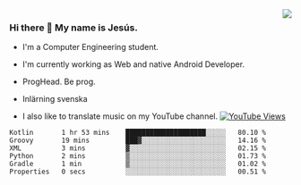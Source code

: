 <img align='right' src="https://github-readme-stats.vercel.app/api/top-langs/?username=JesusJimenezG&layout=compact&theme=dracula">

### Hi there 👋 My name is Jesús.
- I'm a Computer Engineering student.
- I'm currently working as Web and native Android Developer.

- ProgHead. Be prog.
- Inlärning svenska
- I also like to translate music on my YouTube channel. [![YouTube Views](https://img.shields.io/youtube/channel/views/UCWnlcC4_sV9Imcy9ysQpxHA?style=social)](https://www.youtube.com/channel/UCWnlcC4_sV9Imcy9ysQpxHA)

<!--START_SECTION:waka-->

```text
Kotlin       1 hr 53 mins    ████████████████████░░░░░   80.10 %
Groovy       19 mins         ███▓░░░░░░░░░░░░░░░░░░░░░   14.16 %
XML          3 mins          ▓░░░░░░░░░░░░░░░░░░░░░░░░   02.15 %
Python       2 mins          ▒░░░░░░░░░░░░░░░░░░░░░░░░   01.73 %
Gradle       1 min           ▒░░░░░░░░░░░░░░░░░░░░░░░░   01.02 %
Properties   0 secs          ░░░░░░░░░░░░░░░░░░░░░░░░░   00.51 %
```

<!--END_SECTION:waka-->

<!--
**JesusJimenezG/JesusJimenezG** is a ✨ _special_ ✨ repository because its `README.md` (this file) appears on your GitHub profile.

Here are some ideas to get you started:

- 🔭 I’m currently working on ...
- 🌱 I’m currently learning ...
- 👯 I’m looking to collaborate on ...
- 🤔 I’m looking for help with ...
- 💬 Ask me about ...
- 📫 How to reach me: ...
- 😄 Pronouns: ...
- ⚡ Fun fact: ...
-->
